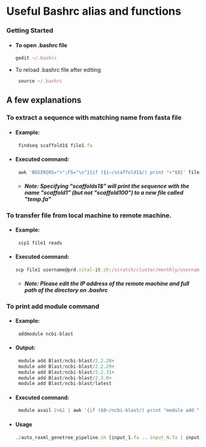 # Useful Bashrc alias and functions

### Getting Started
* #### To open .bashrc file
   ```javascript
   gedit ~/.bashrc
   ```
* To reload .bashrc file after editing
   ```javascript
    source ~/.bashrc
    ```
## A few explanations
### To extract a sequence with matching name from fasta file 
* #### Example:
   ```javascript
    findseq scaffold1$ file1.fa
    ```
* #### Executed command:
   ```javascript
    awk 'BEGIN{RS=">";FS="\n"}{if ($1~/scaffold1$/) print ">"$0}' file1.fa > temp.fa
    ```
  * ##### Note: Specifying "scaffolds1$" will print the sequence with the name "scaffold1" (but not "scaffold100") to a new file called "temp.fa"

### To transfer file from local machine to remote machine.
* #### Example:
   ```javascript
    scp1 file1 reads
    ```
* #### Executed command:
   ```javascript
   scp file1 username@prd.vital-it.ch:/scratch/cluster/monthly/username/reads
    ```
    * ##### Note: Please edit the IP address of the remote machine and full path of the directory on .bashrc 
### To print add module command
* #### Example:
   ```javascript
    addmodule ncbi-blast
    ```
* #### Output:
   ```javascript
    module add Blast/ncbi-blast/2.2.28+
    module add Blast/ncbi-blast/2.2.29+
    module add Blast/ncbi-blast/2.2.31+
    module add Blast/ncbi-blast/2.3.0+
    module add Blast/ncbi-blast/latest
    ```
* #### Executed command:
   ```javascript
    module avail 2>&1 | awk '{if ($0~/ncbi-blast/) print "module add "$0}'
    ```

* #### Usage
   ```javascript
   ./auto_raxml_genetree_pipeline.sh [input_1.fa .. input_N.fa | input_list.txt]
   ```
